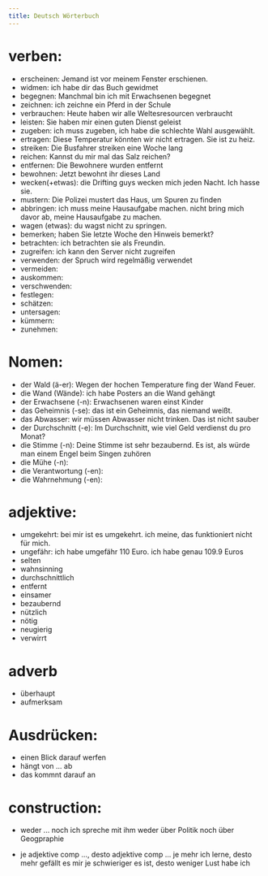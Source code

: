```yaml
---
title: Deutsch Wörterbuch
---
```


# verben: 
- erscheinen: Jemand ist vor meinem Fenster erschienen.
- widmen: ich habe dir das Buch gewidmet
- begegnen: Manchmal bin ich mit Erwachsenen begegnet 
- zeichnen: ich zeichne ein Pferd in der Schule 
- verbrauchen: Heute haben wir alle Weltesresourcen verbraucht
- leisten: Sie haben mir einen guten Dienst geleist
- zugeben: ich muss zugeben, ich habe die schlechte Wahl ausgewählt.
- ertragen: Diese Temperatur könnten wir nicht ertragen. Sie ist zu heiz.
- streiken: Die Busfahrer  streiken eine Woche lang
- reichen: Kannst du mir mal das Salz reichen?
- entfernen: Die Bewohnere wurden entfernt
- bewohnen: Jetzt bewohnt ihr dieses Land
- wecken(+etwas): die Drifting  guys wecken mich jeden Nacht. Ich hasse sie.
- mustern: Die Polizei mustert das Haus, um Spuren zu finden
- abbringen: ich muss meine Hausaufgabe machen. nicht bring mich davor ab, meine Hausaufgabe zu machen.  
- wagen (etwas): du wagst nicht zu springen.
- bemerken;  haben Sie letzte Woche den Hinweis bemerkt? 
- betrachten:  ich betrachten sie als Freundin.
- zugreifen: ich kann den Server nicht zugreifen
- verwenden: der Spruch wird regelmäßig verwendet 
- vermeiden: 
- auskommen:
- verschwenden: 
- festlegen: 
- schätzen: 
- untersagen:
- kümmern:
- zunehmen:

# Nomen: 
- der Wald (ä-er):  Wegen der hochen Temperature fing der Wand Feuer.
- die Wand (Wände): ich habe Posters an die Wand gehängt
- der Erwachsene (-n):  Erwachsenen waren einst Kinder 
- das Geheimnis (-se):  das ist ein Geheimnis, das niemand weißt. 
- das Abwasser: wir müssen Abwasser nicht trinken. Das ist nicht sauber 
- der Durchschnitt (-e): Im Durchschnitt, wie viel Geld verdienst du pro Monat? 
- die Stimme (-n): Deine Stimme ist sehr bezaubernd. Es ist, als würde man einem Engel beim Singen zuhören
- die Mühe (-n): 
- die Verantwortung (-en):
- die Wahrnehmung (-en): 

# adjektive: 
- umgekehrt: bei mir ist es umgekehrt. ich meine, das funktioniert nicht für mich.
- ungefähr: ich habe umgefähr 110 Euro. ich habe genau 109.9 Euros 
- selten
- wahnsinning
- durchschnittlich
- entfernt
- einsamer 
- bezaubernd
- nützlich
- nötig 
- neugierig
- verwirrt 

# adverb
- überhaupt 
- aufmerksam

# Ausdrücken:  
- einen Blick darauf werfen 
- hängt von ... ab
- das kommnt darauf an 

# construction: 
- weder ... noch
    ich spreche mit ihm weder über Politik noch über Geogpraphie

- je adjektive comp ..., desto adjektive comp ...
    je mehr ich lerne, desto mehr gefällt es mir
    je schwieriger es ist, desto weniger Lust habe ich

